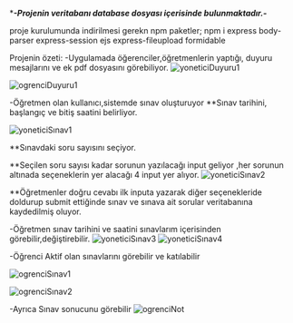 

******-Projenin veritabanı database dosyası içerisinde bulunmaktadır.-*****

proje kurulumunda indirilmesi gerekn npm paketler;
npm i express body-parser express-session ejs express-fileupload formidable






Projenin özeti:
-Uygulamada öğerenciler,öğretmenlerin yaptığı, duyuru mesajlarını ve ek pdf dosyasını görebiliyor.
![yoneticiDuyuru1](https://github.com/serhatsahin28/sinav-sistemi/assets/95092280/1041fef7-26be-4366-807a-416fcf7b1fdd)


![ogrenciDuyuru1](https://github.com/serhatsahin28/sinav-sistemi/assets/95092280/7e6f175b-12fc-410e-bcf4-ca3cccd95496)


-Öğretmen olan kullanıcı,sistemde sınav oluşturuyor
 **Sınav tarihini, başlangıç ve bitiş saatini belirliyor.
 
 ![yoneticiSınav1](https://github.com/serhatsahin28/sinav-sistemi/assets/95092280/bdf188e7-f529-440a-81dc-3901100d40c5)


 **Sınavdaki soru sayısını seçiyor.

 **Seçilen soru sayısı kadar sorunun yazılacağı input geliyor ,her sorunun altınada seçeneklerin yer alacağı 4 input yer alıyor.
![yoneticiSınav2](https://github.com/serhatsahin28/sinav-sistemi/assets/95092280/2ef4ae17-8cd7-4038-8cf8-781b7e58d519)

 **Öğretmenler doğru cevabı ilk inputa yazarak diğer seçenekleride doldurup submit ettiğinde sınav ve sınava ait sorular veritabanına kaydedilmiş oluyor.


 -Öğretmen sınav tarihini ve saatini sınavlarım içerisinden görebilir,değiştirebilir.
![yoneticiSınav3](https://github.com/serhatsahin28/sinav-sistemi/assets/95092280/038c03b3-08ea-496f-9b0f-3ad1d7617bb3)
![yoneticiSınav4](https://github.com/serhatsahin28/sinav-sistemi/assets/95092280/59f25166-1c7a-4408-ae37-43fd25475de1)


 -Öğrenci Aktif olan sınavlarını görebilir ve katılabilir 
 
![ogrenciSınav1](https://github.com/serhatsahin28/sinav-sistemi/assets/95092280/9bc3a252-126b-451f-9da5-b4867db349b3)

![ogrenciSınav2](https://github.com/serhatsahin28/sinav-sistemi/assets/95092280/7a3020bc-2531-4c00-8829-4e4bd157de12)

-Ayrıca Sınav sonucunu görebilir
![ogrenciNot](https://github.com/serhatsahin28/sinav-sistemi/assets/95092280/52e8dafb-bd54-4155-9dbf-8c7fbdd87e1d)




 
